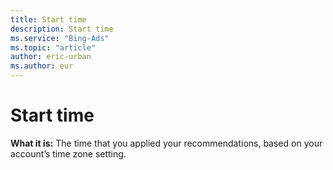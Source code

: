 ```yaml
---
title: Start time
description: Start time
ms.service: "Bing-Ads"
ms.topic: "article"
author: eric-urban
ms.author: eur
---
```


# Start time

**What it is:**  The time that you applied your recommendations, based on your account’s time zone setting.


